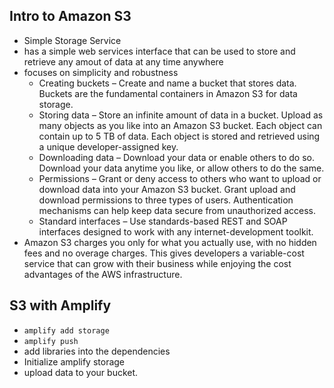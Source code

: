 ## Intro to Amazon S3
- Simple Storage Service
- has a simple web services interface that can be used to store and retrieve any amout of data at any time anywhere 
- focuses on simplicity and robustness
  - Creating buckets – Create and name a bucket that stores data. Buckets are the fundamental containers in Amazon S3 for data storage.
  - Storing data – Store an infinite amount of data in a bucket. Upload as many objects as you like into an Amazon S3 bucket. Each object can contain up to 5 TB of data. Each object is stored and retrieved using a unique developer-assigned key.
  - Downloading data – Download your data or enable others to do so. Download your data anytime you like, or allow others to do the same.
  - Permissions – Grant or deny access to others who want to upload or download data into your Amazon S3 bucket. Grant upload and download permissions to three types of users. Authentication mechanisms can help keep data secure from unauthorized access.
  - Standard interfaces – Use standards-based REST and SOAP interfaces designed to work with any internet-development toolkit.
- Amazon S3 charges you only for what you actually use, with no hidden fees and no overage charges. This gives developers a variable-cost service that can grow with their business while enjoying the cost advantages of the AWS infrastructure.

## S3 with Amplify
- `amplify add storage`
- `amplify push`
- add libraries into the dependencies
- Initialize amplify storage
- upload data to your bucket.
